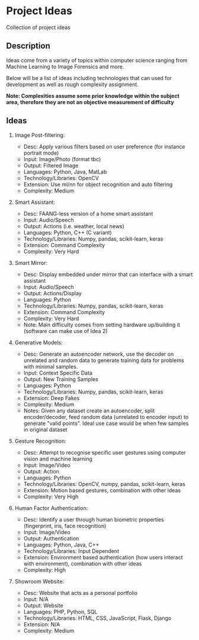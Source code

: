 # Project Ideas
Collection of project ideas

## Description
Ideas come from a variety of topics within computer science ranging from Machine Learning to Image Forensics and more.

Below will be a list of ideas including technologies that can used for development as well as rough complexity assignment.

**Note: Complexities assume some prior knowledge within the subject area, therefore they are not an objective measurement of difficulty**

## Ideas
1.  Image Post-filtering:
    -  Desc: Apply various filters based on user preference (for instance portrait mode)
    -  Input: Image/Photo (format tbc)
    -  Output: Filtered Image
    -  Languages: Python, Java, MatLab
    -  Technology/Libraries: OpenCV
    -  Extension: Use ml/nn for object recognition and auto filtering
    -  Complexity: Medium

2. Smart Assistant:
    -  Desc: FAANG-less version of a home smart assistant
    -  Input: Audio/Speech
    -  Output: Actions (i.e. weather, local news)
    -  Languages: Python, C++ (C variant)
    -  Technology/Libraries: Numpy, pandas, scikit-learn, keras
    -  Extension: Command Complexity
    -  Complexity: Very Hard

3.  Smart Mirror:
    -  Desc: Display embedded under mirror that can interface with a smart assistant
    -  Input: Audio/Speech
    -  Output: Actions/Display
    -  Languages: Python
    -  Technology/Libraries: Numpy, pandas, scikit-learn, keras
    -  Extension: Command Complexity
    -  Complexity: Very Hard
    -  Note: Main difficulty comes from setting hardware up/building it (software can make use of Idea 2)

4. Generative Models:
    -  Desc: Generate an autoencoder network, use the decoder on unrelated and random data to generate training data for problems with minimal samples.
    -  Input: Context Specific Data
    -  Output: New Training Samples
    -  Languages: Python
    -  Technology/Libraries: Numpy, pandas, scikit-learn, keras
    -  Extension: Deep Fakes
    -  Complexity: Medium
    -  Notes: Given any dataset create an autoencoder, split encoder/decoder, feed random data (unrelated to encoder input) to generate "valid points". Ideal use case would be when few samples in original dataset

5. Gesture Recognition:
    - Desc: Attempt to recognise specific user gestures using computer vision and machine learning
    - Input: Image/Video
    - Output: Action
    - Languages: Python
    - Technology/Libraries: OpenCV, numpy, pandas, scikit-learn, keras
    - Extension: Motion based gestures, combination with other ideas
    - Complexity: Very High

6. Human Factor Authentication:
    - Desc: Identify a user through human biometric properties (fingerprint, iris, face recognition)
    - Input: Image/Video
    - Output: Authentication
    - Languages: Python, Java, C++
    - Technology/Libraries: Input Dependent
    - Extension: Environment based authentication (how users interact with environment), combination with other ideas
    - Complexity: High

7. Showroom Website:
    - Desc: Website that acts as a personal portfolio
    - Input: N/A
    - Output: Website
    - Languages: PHP, Python, SQL
    - Technology/Libraries: HTML, CSS, JavaScript, Flask, Django
    - Extension: N/A
    - Complexity: Medium
